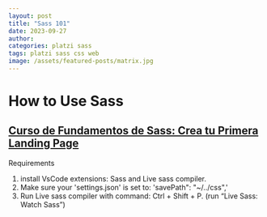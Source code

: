 ```yaml
---
layout: post
title: "Sass 101"
date: 2023-09-27
author:
categories: platzi sass
tags: platzi sass css web
image: /assets/featured-posts/matrix.jpg
---
```


# How to Use Sass

## [Curso de Fundamentos de Sass: Crea tu Primera Landing Page](https://platzi.com/cursos/sass/)

Requirements

1. install VsCode extensions: Sass and Live sass compiler.
2. Make sure your 'settings.json' is set to: 'savePath": "~/../css",'
3. Run Live sass compiler with command: Ctrl + Shift + P. (run “Live Sass: Watch Sass”)
